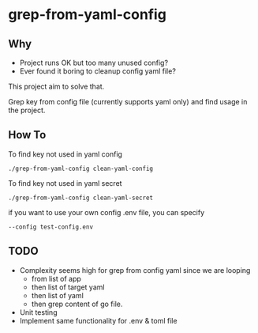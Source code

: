 # grep-from-yaml-config

## Why
- Project runs OK but too many unused config?
- Ever found it boring to cleanup config yaml file?

This project aim to solve that.

Grep key from config file (currently supports yaml only) and find usage in the project.

## How To
To find key not used in yaml config
```
./grep-from-yaml-config clean-yaml-config 
```

To find key not used in yaml secret
```
./grep-from-yaml-config clean-yaml-secret 
```

if you want to use your own config .env file, you can specify
```
--config test-config.env
```

## TODO
- Complexity seems high for grep from config yaml since we are looping 
    - from list of app 
    - then list of target yaml
    - then list of yaml 
    - then grep content of go file.
- Unit testing
- Implement same functionality for .env & toml file
